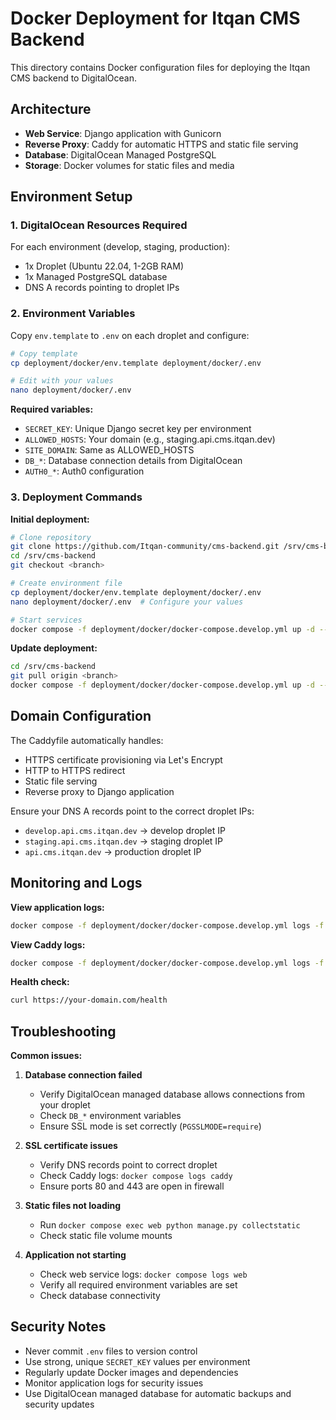 # Docker Deployment for Itqan CMS Backend

This directory contains Docker configuration files for deploying the Itqan CMS backend to DigitalOcean.

## Architecture

- **Web Service**: Django application with Gunicorn
- **Reverse Proxy**: Caddy for automatic HTTPS and static file serving
- **Database**: DigitalOcean Managed PostgreSQL
- **Storage**: Docker volumes for static files and media

## Environment Setup

### 1. DigitalOcean Resources Required

For each environment (develop, staging, production):
- 1x Droplet (Ubuntu 22.04, 1-2GB RAM)
- 1x Managed PostgreSQL database
- DNS A records pointing to droplet IPs

### 2. Environment Variables

Copy `env.template` to `.env` on each droplet and configure:

```bash
# Copy template
cp deployment/docker/env.template deployment/docker/.env

# Edit with your values
nano deployment/docker/.env
```

**Required variables:**
- `SECRET_KEY`: Unique Django secret key per environment
- `ALLOWED_HOSTS`: Your domain (e.g., staging.api.cms.itqan.dev)
- `SITE_DOMAIN`: Same as ALLOWED_HOSTS
- `DB_*`: Database connection details from DigitalOcean
- `AUTH0_*`: Auth0 configuration

### 3. Deployment Commands

**Initial deployment:**
```bash
# Clone repository
git clone https://github.com/Itqan-community/cms-backend.git /srv/cms-backend
cd /srv/cms-backend
git checkout <branch>

# Create environment file
cp deployment/docker/env.template deployment/docker/.env
nano deployment/docker/.env  # Configure your values

# Start services
docker compose -f deployment/docker/docker-compose.develop.yml up -d --build
```

**Update deployment:**
```bash
cd /srv/cms-backend
git pull origin <branch>
docker compose -f deployment/docker/docker-compose.develop.yml up -d --build
```

## Domain Configuration

The Caddyfile automatically handles:
- HTTPS certificate provisioning via Let's Encrypt
- HTTP to HTTPS redirect
- Static file serving
- Reverse proxy to Django application

Ensure your DNS A records point to the correct droplet IPs:
- `develop.api.cms.itqan.dev` → develop droplet IP
- `staging.api.cms.itqan.dev` → staging droplet IP  
- `api.cms.itqan.dev` → production droplet IP

## Monitoring and Logs

**View application logs:**
```bash
docker compose -f deployment/docker/docker-compose.develop.yml logs -f web
```

**View Caddy logs:**
```bash
docker compose -f deployment/docker/docker-compose.develop.yml logs -f caddy
```

**Health check:**
```bash
curl https://your-domain.com/health
```

## Troubleshooting

**Common issues:**

1. **Database connection failed**
   - Verify DigitalOcean managed database allows connections from your droplet
   - Check `DB_*` environment variables
   - Ensure SSL mode is set correctly (`PGSSLMODE=require`)

2. **SSL certificate issues**
   - Verify DNS records point to correct droplet
   - Check Caddy logs: `docker compose logs caddy`
   - Ensure ports 80 and 443 are open in firewall

3. **Static files not loading**
   - Run `docker compose exec web python manage.py collectstatic`
   - Check static file volume mounts

4. **Application not starting**
   - Check web service logs: `docker compose logs web`
   - Verify all required environment variables are set
   - Check database connectivity

## Security Notes

- Never commit `.env` files to version control
- Use strong, unique `SECRET_KEY` values per environment
- Regularly update Docker images and dependencies
- Monitor application logs for security issues
- Use DigitalOcean managed database for automatic backups and security updates
